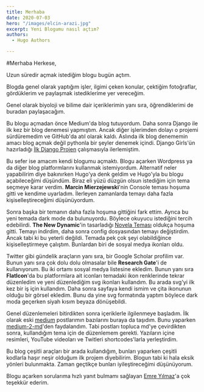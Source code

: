 ```yaml
---
title: Merhaba
date: 2020-07-03
hero: "/images/elcin-arazi.jpg"
excerpt: Yeni Blogumu nasıl açtım?
authors:
  - Hugo Authors

---
```


#Merhaba Herkese, 

Uzun süredir açmak istediğim blogu bugün açtım. 

Blogda genel olarak yaptığım işler, ilgimi çeken konular, çektiğim fotoğraflar, gördüklerim ve paylaşmak istediklerime yer vereceğim. 

Genel olarak biyoloji ve bilime dair içeriklerimin yanı sıra, öğrendiklerimi de buradan paylaşacağım. 

Bu blogu açmadan önce Medium'da blog tutuyordum. Daha sonra Django ile ilk kez bir blog denemesi yapmıştım. Ancak diğer işlerimden dolayı o projemi sürdüremedim ve GitHub'da atıl olarak kaldı. Aslında ilk blog denememin amacı blog açmak değil pythonla bir şeyler denemek içindi. Django Girls'ün hazırladığı [İlk Django Projen](https://tutorial.djangogirls.org/tr/django_start_project/) çalışmasıyla ilerlemiştim. 

Bu sefer ise amacım kendi blogumu açmaktı. Blogu açarken Wordpress ya da diğer blog platformlarını kullanmak istemiyordum. Alternatif neler yapabilirim diye bakınırken Hugo'ya denk geldim ve Hugo'yla bu blogu açabileceğimi düşündüm. Biraz eli yüzü düzgün olsun istediğim için tema seçmeye karar verdim. **Marcin Mierzejewski**'nin Console teması hoşuma gitti ve kendime uyarladım. İlerleyen zamanlarda temayı daha fazla kişiselleştireceğimi düşünüyordum. 

Sonra başka bir temanın daha fazla hoşuma gittiğini fark ettim. Ayrıca bu yeni temada dark mode da bulunuyordu. Böylece okuyucu istediğini tercih edebilirdi. __The New Dynamic__'in tasarladığı [Novela Teması](https://themes.gohugo.io/theme/hugo-theme-novela/) oldukça hoşuma gitti. Temayı indirdim, daha sonra config dosyasından temayı değiştirdim. Ancak tabi ki bu yeterli değildi. Temada pek çok şeyi olabildiğince kişiselleştirmeye çalıştım. Bunlardan biri de sosyal medya ikonları oldu. 

Twitter gibi gündelik araçların yanı sıra, bir Google Scholar profilim var. Bunun yanı sıra çok dolu dolu olmasalar bile __Research Gate__'i de kullanıyorum. Bu iki ortamı sosyal medya listesine ekledim. Bunun yanı sıra __FlatIcon__'da bu platformlara ait iconları temadaki ikon renklerinde tekrar düzenledim ve yeni düzenlediğim svg ikonları kullandım. Bu arada svg'yi ilk kez bir iş için kullandım. Daha sonra sayfaya kendi ismim ve çita ikonunun olduğu bir görsel ekledim. Bunu da yine svg formatında yaptım böylece dark moda geçerken siyah kısım beyaza dönüşebildi. 

Genel düzenlemeleri bitirdikten sonra içeriklerle ilgilenmeye başladım. İlk olarak eski [medium](https://medium.com/@Elcin "Medium") postlarımın bazılarını buraya da taşıdım. Bunu yaparken [medium-2-md](https://github.com/gautamdhameja/medium-2-md)'den faydalandım. Tabi postları topluca md'ye çevirdikten sonra, kullandığım tema için de düzenlemem gerekti. Yazıların içine resimleri, YouTube videoları ve Twitleri shortcodes'larla yerleştirdim. 

Bu blog çeşitli araçları bir arada kullandığım, bunları yaparken çeşitli kodlarla haşır neşir olduğum ilk projem diyebilirim. Blogun tabi ki hala eksik yönleri bulunmakta. Zaman geçtikçe bunları iyileştireceğimi düşünüyorum. 

Blogu açarken sorularıma hızlı yanıt bulmamı sağlayan [Emre Yılmaz](https://emre.xyz)'a çok teşekkür ederim. 